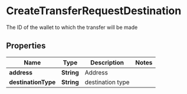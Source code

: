 

# CreateTransferRequestDestination

The ID of the wallet to which the transfer will be made

## Properties

| Name | Type | Description | Notes |
|------------ | ------------- | ------------- | -------------|
|**address** | **String** | Address |  |
|**destinationType** | **String** | destination type |  |



